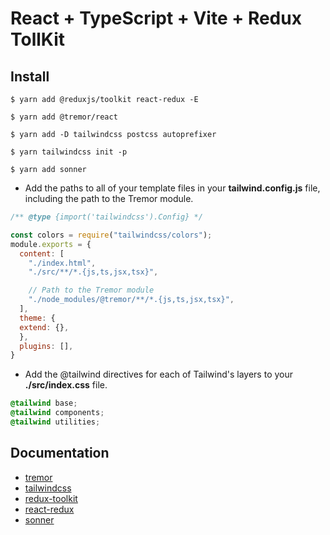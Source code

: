 # React + TypeScript + Vite + Redux TollKit

## Install

```
$ yarn add @reduxjs/toolkit react-redux -E

$ yarn add @tremor/react

$ yarn add -D tailwindcss postcss autoprefixer 

$ yarn tailwindcss init -p

$ yarn add sonner
```
- Add the paths to all of your template files in your **tailwind.config.js** file, including the path to the Tremor module. 

``` js
/** @type {import('tailwindcss').Config} */

const colors = require("tailwindcss/colors");
module.exports = {
  content: [
    "./index.html",
    "./src/**/*.{js,ts,jsx,tsx}",

    // Path to the Tremor module
    "./node_modules/@tremor/**/*.{js,ts,jsx,tsx}",
  ],
  theme: {
  extend: {},
  },
  plugins: [],
}
```

- Add the @tailwind directives for each of Tailwind's layers to your **./src/index.css** file.

``` css
@tailwind base;
@tailwind components;
@tailwind utilities;
```

## Documentation

- [tremor](https://www.tremor.so/docs/getting-started/installation)
- [tailwindcss](https://tailwindcss.com/docs/installation)
- [redux-toolkit](https://redux-toolkit.js.org/introduction/getting-started)
- [react-redux](https://es.redux.js.org/docs/introduccion/)
- [sonner](https://sonner.emilkowal.ski/)



